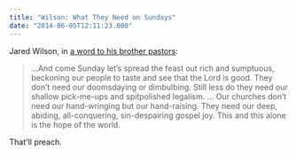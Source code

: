 ```yaml
---
title: "Wilson: What They Need on Sundays"
date: "2014-06-05T12:11:23.000"
---
```


Jared Wilson, in [a word to his brother pastors](http://thegospelcoalition.org/blogs/gospeldrivenchurch/2014/06/04/what-they-need-on-sundays/):

> ...And come Sunday let’s spread the feast out rich and sumptuous, beckoning our people to taste and see that the Lord is good. They don’t need our doomsdaying or dimbulbing. Still less do they need our shallow pick-me-ups and spitpolished legalism. ... Our churches don’t need our hand-wringing but our hand-raising. They need our deep, abiding, all-conquering, sin-despairing gospel joy. This and this alone is the hope of the world.

That'll preach.
